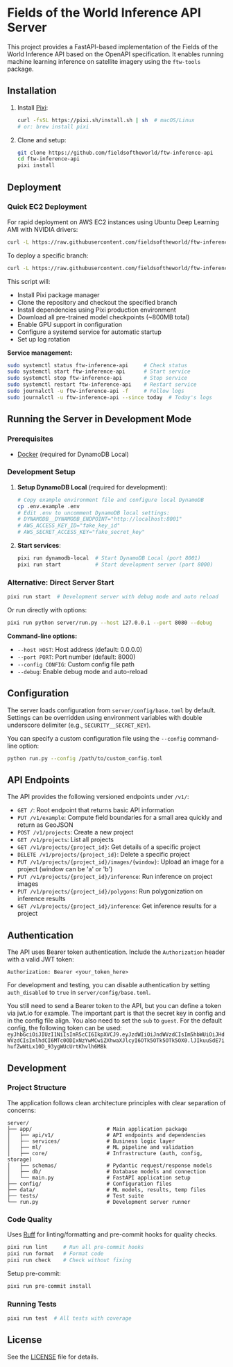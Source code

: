 # Fields of the World Inference API Server

This project provides a FastAPI-based implementation of the Fields of the World Inference API based on the OpenAPI specification. It enables running machine learning inference on satellite imagery using the `ftw-tools` package.

## Installation

1. Install [Pixi](https://pixi.sh/):
   ```bash
   curl -fsSL https://pixi.sh/install.sh | sh  # macOS/Linux
   # or: brew install pixi
   ```

2. Clone and setup:
   ```bash
   git clone https://github.com/fieldsoftheworld/ftw-inference-api
   cd ftw-inference-api
   pixi install
   ```

## Deployment

### Quick EC2 Deployment

For rapid deployment on AWS EC2 instances using Ubuntu Deep Learning AMI with NVIDIA drivers:

```bash
curl -L https://raw.githubusercontent.com/fieldsoftheworld/ftw-inference-api/main/deploy.sh | bash
```

To deploy a specific branch:
```bash
curl -L https://raw.githubusercontent.com/fieldsoftheworld/ftw-inference-api/main/deploy.sh | bash -s -- -b your-branch-name
```

This script will:
- Install Pixi package manager
- Clone the repository and checkout the specified branch
- Install dependencies using Pixi production environment
- Download all pre-trained model checkpoints (~800MB total)
- Enable GPU support in configuration
- Configure a systemd service for automatic startup
- Set up log rotation

**Service management:**
```bash
sudo systemctl status ftw-inference-api     # Check status
sudo systemctl start ftw-inference-api      # Start service
sudo systemctl stop ftw-inference-api       # Stop service
sudo systemctl restart ftw-inference-api    # Restart service
sudo journalctl -u ftw-inference-api -f     # Follow logs
sudo journalctl -u ftw-inference-api --since today  # Today's logs
```

## Running the Server in Development Mode

### Prerequisites

- [Docker](https://www.docker.com/get-started) (required for DynamoDB Local)

### Development Setup

1. **Setup DynamoDB Local** (required for development):
   ```bash
   # Copy example environment file and configure local DynamoDB
   cp .env.example .env
   # Edit .env to uncomment DynamoDB local settings:
   # DYNAMODB__DYNAMODB_ENDPOINT="http://localhost:8001"
   # AWS_ACCESS_KEY_ID="fake_key_id"
   # AWS_SECRET_ACCESS_KEY="fake_secret_key"
   ```

2. **Start services**:
   ```bash
   pixi run dynamodb-local  # Start DynamoDB Local (port 8001)
   pixi run start           # Start development server (port 8000)
   ```

### Alternative: Direct Server Start

```bash
pixi run start  # Development server with debug mode and auto reload
```

Or run directly with options:
```bash
pixi run python server/run.py --host 127.0.0.1 --port 8080 --debug
```

**Command-line options:**
- `--host HOST`: Host address (default: 0.0.0.0)
- `--port PORT`: Port number (default: 8000)
- `--config CONFIG`: Custom config file path
- `--debug`: Enable debug mode and auto-reload

## Configuration

The server loads configuration from `server/config/base.toml` by default. Settings can be overridden using environment variables with double underscore delimiter (e.g., `SECURITY__SECRET_KEY`).

You can specify a custom configuration file using the `--config` command-line option:

```bash
python run.py --config /path/to/custom_config.toml
```

## API Endpoints

The API provides the following versioned endpoints under `/v1/`:

- `GET /`: Root endpoint that returns basic API information
- `PUT /v1/example`: Compute field boundaries for a small area quickly and return as GeoJSON
- `POST /v1/projects`: Create a new project
- `GET /v1/projects`: List all projects
- `GET /v1/projects/{project_id}`: Get details of a specific project
- `DELETE /v1/projects/{project_id}`: Delete a specific project
- `PUT /v1/projects/{project_id}/images/{window}`: Upload an image for a project (window can be 'a' or 'b')
- `PUT /v1/projects/{project_id}/inference`: Run inference on project images
- `PUT /v1/projects/{project_id}/polygons`: Run polygonization on inference results
- `GET /v1/projects/{project_id}/inference`: Get inference results for a project

## Authentication

The API uses Bearer token authentication. Include the `Authorization` header with a valid JWT token:

```http
Authorization: Bearer <your_token_here>
```

For development and testing, you can disable authentication by setting `auth_disabled` to `true` in `server/config/base.toml`.

You still need to send a Bearer token to the API, but you can define a token via jwt.io for example.
The important part is that the secret key in config and in the config file align.
You also need to set the `sub` to `guest`.
For the default config, the following token can be used:
`eyJhbGciOiJIUzI1NiIsInR5cCI6IkpXVCJ9.eyJzdWIiOiJndWVzdCIsIm5hbWUiOiJHdWVzdCIsImlhdCI6MTc0ODIxNzYwMCwiZXhwaXJlcyI6OTk5OTk5OTk5OX0.lJIkuuSdE7ihufZwWtLx10D_93ygWUcUrtKhvlh6M8k`

## Development

### Project Structure

The application follows clean architecture principles with clear separation of concerns:

```
server/
├── app/                        # Main application package
│   ├── api/v1/                 # API endpoints and dependencies
│   ├── services/               # Business logic layer
│   ├── ml/                     # ML pipeline and validation
│   ├── core/                   # Infrastructure (auth, config, storage)
│   ├── schemas/                # Pydantic request/response models
│   ├── db/                     # Database models and connection
│   └── main.py                 # FastAPI application setup
├── config/                     # Configuration files
├── data/                       # ML models, results, temp files
├── tests/                      # Test suite
└── run.py                      # Development server runner
```

### Code Quality

Uses [Ruff](https://docs.astral.sh/ruff/) for linting/formatting and pre-commit hooks for quality checks.

```bash
pixi run lint     # Run all pre-commit hooks
pixi run format   # Format code
pixi run check    # Check without fixing
```

Setup pre-commit:
```bash
pixi run pre-commit install
```

### Running Tests

```bash
pixi run test  # All tests with coverage
```

## License

See the [LICENSE](LICENSE) file for details.
